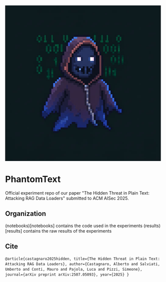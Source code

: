 ![image info](./phantomText.jpg)

# PhantomText

Official experiment repo of our paper
"The Hidden Threat in Plain Text: Attacking RAG Data Loaders" submitted to
ACM AISec 2025.

## Organization

(notebooks)[notebooks] contains the code used in the experiments
(results)[results] contains the raw results of the experiments


## Cite

`
    @article{castagnaro2025hidden,
      title={The Hidden Threat in Plain Text: Attacking RAG Data Loaders},
      author={Castagnaro, Alberto and Salviati, Umberto and Conti, Mauro and Pajola, Luca and Pizzi, Simeone},
      journal={arXiv preprint arXiv:2507.05093},
      year={2025}
    }
`
